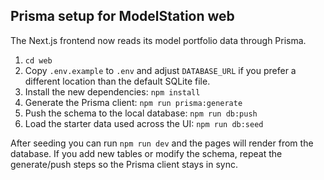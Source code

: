 ## Prisma setup for ModelStation web

The Next.js frontend now reads its model portfolio data through Prisma.

1. `cd web`
2. Copy `.env.example` to `.env` and adjust `DATABASE_URL` if you prefer a different location than the default SQLite file.
3. Install the new dependencies: `npm install`
4. Generate the Prisma client: `npm run prisma:generate`
5. Push the schema to the local database: `npm run db:push`
6. Load the starter data used across the UI: `npm run db:seed`

After seeding you can run `npm run dev` and the pages will render from the database. If you add new tables or modify the schema, repeat the generate/push steps so the Prisma client stays in sync.
